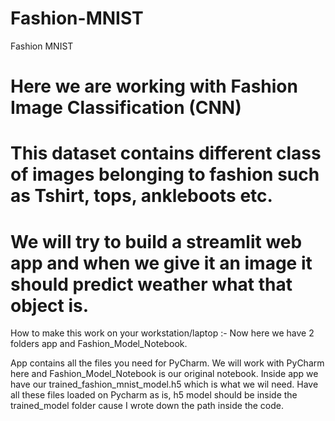 # Fashion-MNIST
Fashion MNIST
# Here we are working with Fashion Image Classification (CNN)

# This dataset contains different class of images belonging to fashion such as Tshirt, tops, ankleboots etc.

# We will try to build a streamlit web app and when we give it an image it should predict weather what that object is.

How to make this work on your workstation/laptop :-
Now here we have 2 folders app and Fashion_Model_Notebook. 

App contains all the files you need for PyCharm. We will work with PyCharm here and Fashion_Model_Notebook is our original notebook. 
Inside app we have our trained_fashion_mnist_model.h5 which is what we wil need. 
Have all these files loaded on Pycharm as is, h5 model should be inside the trained_model folder cause I wrote down the path inside the code. 
